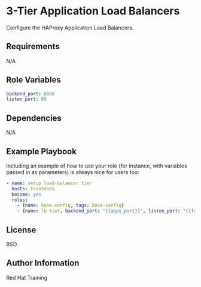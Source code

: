 3-Tier Application Load Balancers
=========

Configure the HAProxy Application Load Balancers.

Requirements
------------

N/A

Role Variables
--------------

```yaml
backend_port: 8080
listen_port: 80
```

Dependencies
------------

N/A

Example Playbook
----------------

Including an example of how to use your role (for instance, with variables passed in as parameters) is always nice for users too:

```yaml
- name: setup load-balancer tier
  hosts: frontends
  become: yes
  roles:
    - {name: base-config, tags: base-config}
    - {name: lb-tier, backend_port: "{{apps_port}}", listen_port: "{{frontend_port}}", tags: [lbs, haproxy]}
```

License
-------

BSD

Author Information
------------------

Red Hat Training